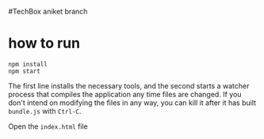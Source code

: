 #TechBox aniket branch

# how to run

```
npm install
npm start
```

The first line installs the necessary tools, and the second starts a watcher
process that compiles the application any time files are changed. If you don't
intend on modifying the files in any way, you can kill it after it has built
`bundle.js` with `Ctrl-C`.

Open the `index.html` file